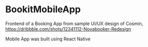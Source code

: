 # BookitMobileApp
Frontend of a Booking App from sample UI/UX design of Cosmin, https://dribbble.com/shots/12341112-Novabooker-Redesign

Mobile App was built using React Native
